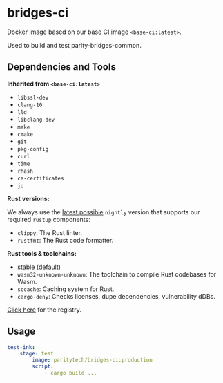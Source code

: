 # bridges-ci

Docker image based on our base CI image `<base-ci:latest>`.

Used to build and test parity-bridges-common.

## Dependencies and Tools

**Inherited from `<base-ci:latest>`**

- `libssl-dev`
- `clang-10`
- `lld`
- `libclang-dev`
- `make`
- `cmake`
- `git`
- `pkg-config`
- `curl`
- `time`
- `rhash`
- `ca-certificates`
- `jq`

**Rust versions:**

We always use the [latest possible](https://rust-lang.github.io/rustup-components-history/) `nightly` version that supports our required `rustup` components:

- `clippy`: The Rust linter.
- `rustfmt`: The Rust code formatter.

**Rust tools & toolchains:**

- stable (default)
- `wasm32-unknown-unknown`: The toolchain to compile Rust codebases for Wasm.
- `sccache`: Caching system for Rust.
- `cargo-deny`: Checks licenses, dupe dependencies, vulnerability dDBs.

[Click here](https://hub.docker.com/repository/docker/paritytech/bridges-ci) for the registry.

## Usage

```yaml
test-ink:
    stage: test
        image: paritytech/bridges-ci:production
        script:
            - cargo build ...
```

